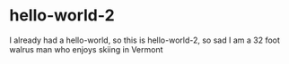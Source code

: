 # hello-world-2
I already had a hello-world, so this is hello-world-2, so sad
I am a 32 foot walrus man who enjoys skiing in Vermont
